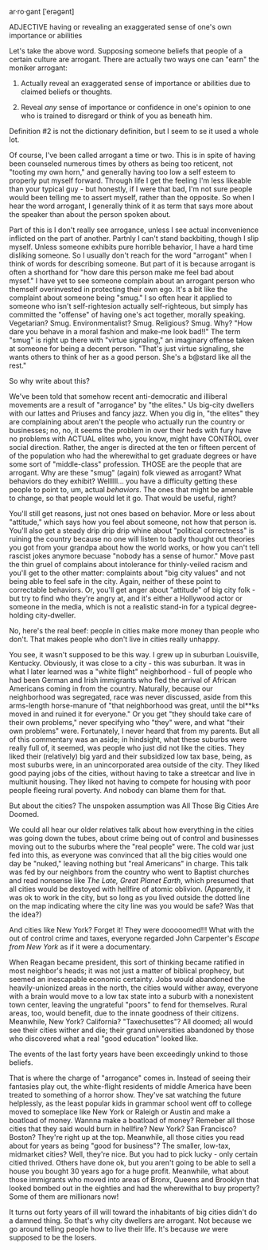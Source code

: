 ar·ro·gant
[ˈerəɡənt]

ADJECTIVE
having or revealing an exaggerated sense of one's own importance or abilities

Let's take the above word. Supposing someone beliefs that people of a
certain culture are arrogant. There are actually two ways one can
"earn" the moniker arrogant:

1. Actually reveal an exaggerated sense of importance or abilities due
to claimed beliefs or thoughts.

2. Reveal *any* sense of importance  or confidence in one's opinion to
one who is trained to disregard or think of you as beneath him.

Definition #2 is not the dictionary definition, but I seem to se it
used a whole lot.

Of course, I've been called arrogant a time or two. This is in spite
of having been counseled numerous times by others as being too
reticent, not "tooting my own horn," and generally having too low a
self esteem to properly put myself forward. Through life I get the
feeling I'm less likeable than your typical guy - but honestly, if I
were that bad, I'm not sure people would been telling me to assert
myself, rather than the opposite. So when I hear the word arrogant, I
generally think of it as term that says more about the speaker than
about the person spoken about.

Part of this is I don't really see arrogance, unless I see actual
inconvenience inflicted on the part of another. Partnly I can't stand
backbiting, though I slip myself. Unless someone exhibits pure
horrible behavior, I have a hard time disliking someone. So I usually
don't reach for the word "arrogant" when I think of words for
describing someone. But part of it is because arrogant is often a
shorthand for "how dare this person make me feel bad about mysef." I
have yet to see someone complain about an arrogant person who themself
overinvested in protecting their own ego. It's a bit like the
complaint about someone being "smug." I so often hear it applied to
someone who isn't self-rightesion actually self-righteous, but simply
has committed the "offense" of having one's act together, morally
speaking. Vegetarian?  Smug. Environmentalist?  Smug. Religious?
Smug. Why? "How dare you behave in a moral fashion and make-me look
bad!!" The term "smug" is right up there with "virtue signaling," an
imaginary offense taken at someone for being a decent person.  "That's
just virtue signaling, she wants others to think of her as a good
person. She's a b@stard like all the rest."

So why write about this?

We've been told that somehow recent anti-democratic and illiberal
movements are a result of "arrogance" by "the elites." Us big-city
dwellers with our lattes and Priuses and fancy jazz. When you dig in,
"the elites" they are complaining about aren't the people who actually
run the country or businesses; no, no, it seems the problem in over
their heds with fury have no problems with ACTUAL elites who, you
know, might have CONTROL over social direction. Rather, the anger is
directed at the ten or fifteen percent of of the population who had
the wherewithal to get graduate degrees or have some sort of
"middle-class" profession. THOSE are the people that are arrogant. Why
are these "smug" (again) folk viewed as arrogant? What behaviors do
they exhibit? Wellllll... you have a difficulty getting these people
to point to, um, actual _behaviors_. The ones that might be amenable
to change, so that people would let it go. That would be useful, right?

You'll still get reasons, just not ones based on behavior. More or
less about "attitude," which says how you feel about someone, not how
that person is. You'll also get a steady drip drip drip whine about
"political correctness" is ruining the country because no one will
listen to badly thought out theories you got from your grandpa about
how the world works, or how you can't tell rascist jokes anymore
becuase "nobody has a sense of humor." Move past the thin gruel of
complains about intolerance for thinly-veiled racism and you'll get to
the other matter: complaints about "big city values" and not being
able to feel safe in the city. Again, neither of these point to
correctable behaviors. Or, you'll get anger about "attitude" of big
city folk - but try to find who they're angry at, and it's either a
Hollywood actor or someone in the media, which is not a realistic
stand-in for a typical degree-holding city-dweller.

No, here's the real beef: people in cities make more money than people who
don't. That makes people who don't live in cities really unhappy.

You see, it wasn't supposed to be this way.  I grew up in suburban
Louisville, Kentucky. Obviously, it was close to a city - this was
suburban. It was in what I later learned was a "white flight"
neighborhood - full of people who had been German and Irish immigrants
who fled the arrival of African Americans coming in from the
country. Naturally, because our neighborhood was segregated, race was
never discussed, aside from this arms-length horse-manure of "that
neighborhood was great, until the bl**ks moved in and ruined it for
everyone." Or you get "they should take care of their own problems,"
never specifying who "they" were, and what "their own problems"
were. Fortunately, I never heard that from my parents. But all of this
commentary was an aside; in hindsight, what these suburbs were really
full of, it seemed, was people who just did not like the cities. They
liked their (relatively) big yard and their subsidized low tax base,
being, as most suburbs were, in an unincorporated area outside of the
city. They liked good paying jobs of the cities, without having to
take a streetcar and live in multiunit housing. They liked not having
to compete for housing with poor people fleeing rural poverty. And
nobody can blame them for that.

But about the cities? The unspoken assumption was All Those Big Cities
Are Doomed.

We could all hear our older relatives talk about how everything in the
cities was going down the tubes, about crime being out of control and
businesses moving out to the suburbs where the "real people" were. The
cold war just fed into this, as everyone was convinced that all the
big cities would one day be "nuked," leaving nothing but "real
Americans" in charge. This talk was fed by our neighbors from the
country who went to Baptist churches and read nonsense like _The Late,
Great Planet Earth_, which presumed that all cities would be destoyed
with hellfire of atomic oblivion. (Apparently, it was ok to work in the
city, but so long as you lived outside the dotted line on the map
indicating where the city line was you would be safe? Was that the
idea?)

And cities like New York? Forget it! They were dooooomed!!! What with
the out of control crime and taxes, everyone regarded John Carpenter's
_Escape from New York_ as if it were a documentary.

When Reagan became president, this sort of thinking became ratified in
most neighbor's heads; it was not just a matter of biblical prophecy, but
seemed an inescapable economic certainty. Jobs would abandoned
the heavily-unionized areas in the north, the cities would wither
away, everyone with a brain would move to a low tax state into a
suburb with a nonexistent town center, leaving the ungrateful "poors"
to fend for themselves. Rural areas, too, would benefit, due to the
innate goodness of their citizens. Meanwhile, New York?  California?
"Taxechusettes"? All doomed; all would see their cities wither and
die; their grand universities abandoned by those who discovered what a
real "good education" looked like.

The events of the last forty years have been exceedingly unkind to
those beliefs.

That is where the charge of "arrogance" comes in. Instead of seeing
their fantasies play out, the white-flight residents of middle America
have been treated to something of a horror show. They've sat watching
the future helplessly, as the least popular kids in grammar school
went off to college moved to someplace like New York or Raleigh or
Austin and make a boatload of money. Wannna make a boatload of money?
Remeber all those cities that they said would burn in hellfire? New
York? San Francisco? Boston?  They're right up at the top. Meanwhile,
all those cities you read about for years as being "good for
business"? The smaller, low-tax, midmarket cities? Well, they're
nice. But you had to pick lucky - only certain citied thrived. Others
have done ok, but you aren't going to be able to sell a house you
bought 30 years ago for a huge profit. Meanwhile, what about those
immigrants who moved into areas of Bronx, Queens and Brooklyn that
looked bombed out in the eighties and had the wherewithal to buy
property? Some of them are millionars now!

It turns out forty years of ill will toward the inhabitants of big
cities didn't do a damned thing. So that's why city dwellers are
arrogant. Not because we go around telling people how to live their
life. It's because _we_ were supposed to be the losers.

